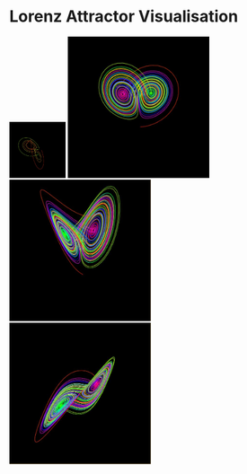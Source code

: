 # Lorenz Attractor Visualisation
<img src="https://github.com/David-Sangojinmi/Projects/blob/master/Processing/Images/lorenz_1.JPG" width="100" height="100">
<img src="https://github.com/David-Sangojinmi/Projects/blob/master/Processing/Images/lorenz_2.JPG" style="width: 50%">
<img src="https://github.com/David-Sangojinmi/Projects/blob/master/Processing/Images/lorenz_3.JPG" style="width: 50%">
<img src="https://github.com/David-Sangojinmi/Projects/blob/master/Processing/Images/lorenz_4.JPG" style="width: 50%">
